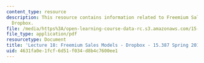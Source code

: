 ```yaml
---
content_type: resource
description: This resource contains information related to Freemium Sales Models -
  Dropbox.
file: /media/https%3A/open-learning-course-data-rc.s3.amazonaws.com/15-387-entrepreneurial-sales-spring-2015/4631fa0e1fcf6d51f034d8b4c7600ee1_MIT15_387S15_Lecture18.pdf
file_type: application/pdf
resourcetype: Document
title: 'Lecture 18: Freemium Sales Models - Dropbox - 15.387 Spring 2015'
uid: 4631fa0e-1fcf-6d51-f034-d8b4c7600ee1
---
```

